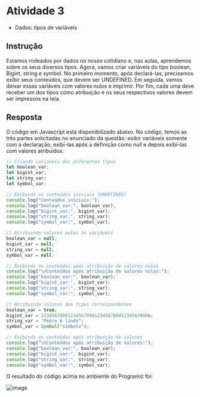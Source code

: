 # Atividade 3
- Dados: tipos de variáveis

## Instrução
Estamos rodeados por dados no nosso cotidiano e, nas aulas, aprendemos sobre os seus diversos tipos. Agora, vamos criar variáveis do tipo boolean, Bigint, string e symbol. No primeiro momento, após declará-las, precisamos exibir seus conteúdos, que devem ser UNDEFINED. Em seguida, vamos deixar essas variáveis com valores nulos e imprimir. Por fim, cada uma deve receber um dos tipos como atribuição e os seus respectivos valores devem ser impressos na tela.

## Resposta
O código em Javascript está disponibilizado abaixo. No código, temos as três partes solicitadas no enunciado da questão: exibir variáveis somente com a declaração, exibí-las após a definição como _null_ e depois exibí-las com valores atribuídos.

```js
// Criando variáveis dos diferentes tipos
let boolean_var;
let bigint_var;
let string_var;
let symbol_var;

// Exibindo os conteúdos iniciais (UNDEFINED)
console.log("Conteúdos iniciais:");
console.log("boolean_var:", boolean_var);
console.log("bigint_var:", bigint_var);
console.log("string_var:", string_var);
console.log("symbol_var:", symbol_var);

// Atribuindo valores nulos às variáveis
boolean_var = null;
bigint_var = null;
string_var = null;
symbol_var = null;

// Exibindo os conteúdos após atribuição de valores nulos
console.log("\nConteúdos após atribuição de valores nulos:");
console.log("boolean_var:", boolean_var);
console.log("bigint_var:", bigint_var);
console.log("string_var:", string_var);
console.log("symbol_var:", symbol_var);

// Atribuindo valores dos tipos correspondentes
boolean_var = true;
bigint_var = 1234567890123456789012345678901234567890n;
string_var = "Pedro é lindo";
symbol_var = Symbol("simbolo");

// Exibindo os conteúdos após atribuição de valores
console.log("\nConteúdos após atribuição de valores:");
console.log("boolean_var:", boolean_var);
console.log("bigint_var:", bigint_var);
console.log("string_var:", string_var);
console.log("symbol_var:", symbol_var);
```

O resultado do código acima no ambiente do Programiz foi:

![image](https://github.com/pedro-varela1/CursoFAP-SoftexPernambuco/assets/93870597/275a8fcc-5c2f-4374-a459-2631fb85879b)

